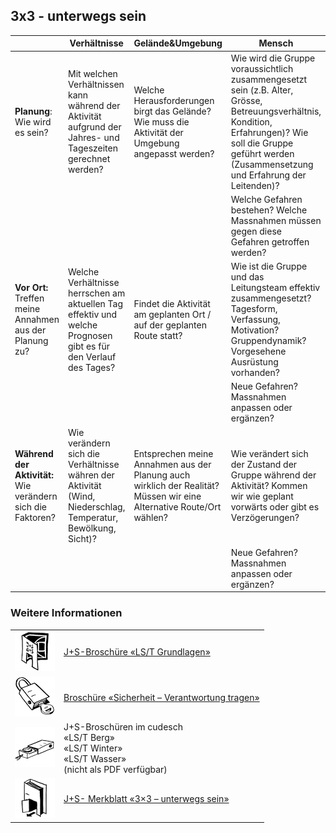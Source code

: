 3x3 - unterwegs sein
----

|| Verhältnisse | Gelände&Umgebung | Mensch |
|---|---|---|---|
|**Planung**: Wie wird es sein? | Mit welchen Verhältnissen kann während der Aktivität aufgrund der Jahres- und Tageszeiten gerechnet werden? | Welche Herausforderungen birgt das Gelände? Wie muss die Aktivität der Umgebung angepasst werden? | Wie wird die Gruppe voraussichtlich zusammengesetzt sein (z.B. Alter, Grösse, Betreuungsverhältnis, Kondition, Erfahrungen)? Wie soll die Gruppe geführt werden (Zusammensetzung und Erfahrung der Leitenden)?|
||||Welche Gefahren bestehen? Welche Massnahmen müssen gegen diese Gefahren getroffen werden?|
|**Vor Ort:** Treffen meine Annahmen aus der Planung zu? |Welche Verhältnisse herrschen am aktuellen Tag effektiv und welche Prognosen gibt es für den Verlauf des Tages? | Findet die Aktivität am geplanten Ort / auf der geplanten Route statt? | Wie ist die Gruppe und das Leitungsteam effektiv zusammengesetzt? Tagesform, Verfassung, Motivation? Gruppendynamik? Vorgesehene Ausrüstung vorhanden?|
||||Neue Gefahren? Massnahmen anpassen oder ergänzen?|
|**Während der Aktivität:** Wie verändern sich die Faktoren?| Wie verändern sich die Verhältnisse währen der Aktivität (Wind, Niederschlag, Temperatur, Bewölkung, Sicht)? | Entsprechen meine Annahmen aus der Planung auch wirklich der Realität? Müssen wir eine Alternative Route/Ort wählen? | Wie verändert sich der Zustand der Gruppe während der Aktivität? Kommen wir wie geplant vorwärts oder gibt es Verzögerungen?|
|||| Neue Gefahren? Massnahmen anpassen oder ergänzen?|

### Weitere Informationen


| | |
|---|---|
[![](images/piktos/2_JundS.png)][1] | [J+S-Broschüre «LS/T Grundlagen»][1]
[![](images/piktos/8_Sicherheit.png)][2] | [Broschüre «Sicherheit – Verantwortung tragen»][2]
![](images/piktos/10_Trekking.png) | J+S-Broschüren im cudesch <br/> «LS/T Berg» <br/> «LS/T Winter» <br/>«LS/T Wasser» <br/> (nicht als PDF verfügbar)
[![](images/piktos/Literaturhinweis.png)][4] | [J+S- Merkblatt «3×3 – unterwegs sein» ][4]

[1]: https://www.scout.ch/de/verband/downloads/programm/lager/j-s/j-s-leitfaden-lagersport-trekking-grundlagen/view
[2]: https://www.scout.ch/de/verband/downloads/ausbildung/cudesch/sicherheit
[4]: https://www.jugendundsport.ch/content/jus-internet/de/sportarten/lagersport-trekking-uebersicht/aus-und-weiterbildung/_jcr_content/contentPar/tabs_copy/items/dokumente/tabPar/downloadlist_copy/downloadItems/97_1494506483240.download/merkblatt_ls_t_3x3_unterwegs_sein_d.pdf


